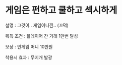 # 게임은 펀하고 쿨하고 섹시하게

설명 : 그것이.. 게임이니깐.. (끄덕)

획득 조건 : 플레이어 간 거래 1만번 달성

보상 : 인게임 머니 10만원

착용시 효과 : 무지개 발광